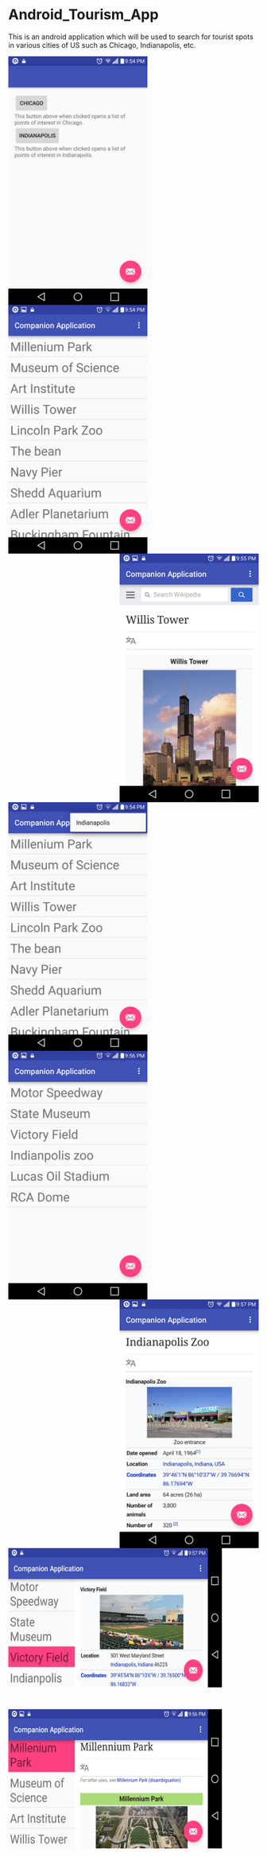 # Android_Tourism_App
This is an android application which will be used to search for tourist spots in various cities of US such as Chicago, Indianapolis, etc.

<a href="url"><img src="https://github.com/sbajaj7/Android_Tourism_App/blob/master/8.png" align="left" height="500" width="280" ></a>
<a href="url"><img src="https://github.com/sbajaj7/Android_Tourism_App/blob/master/5.png" align="center" height="500" width="280" ></a>
<a href="url"><img src="https://github.com/sbajaj7/Android_Tourism_App/blob/master/7.png" align="right" height="500" width="280" ></a>
<br><br>
<a href="url"><img src="https://github.com/sbajaj7/Android_Tourism_App/blob/master/3.png" align="left" height="500" width="280" ></a>
<a href="url"><img src="https://github.com/sbajaj7/Android_Tourism_App/blob/master/6.png" align="center" height="500" width="280" ></a>
<a href="url"><img src="https://github.com/sbajaj7/Android_Tourism_App/blob/master/1.png" align="right" height="500" width="280" ></a>
<br><br>
<a href="url"><img src="https://github.com/sbajaj7/Android_Tourism_App/blob/master/2.png" align="center" height="280" width="430" ></a>
<pre>     </pre>
<a href="url"><img src="https://github.com/sbajaj7/Android_Tourism_App/blob/master/4.png" align="center" height="280" width="430" ></a>
